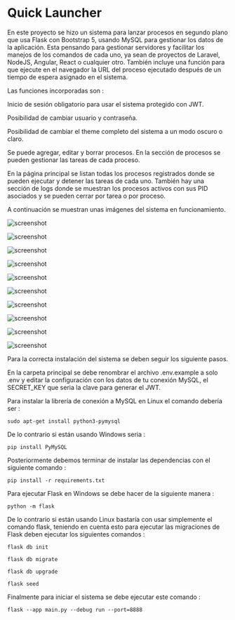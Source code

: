 # Quick Launcher

En este proyecto se hizo un sistema para lanzar procesos en segundo plano que usa Flask con Bootstrap 5, usando MySQL para gestionar los datos de la aplicación. Esta pensando para gestionar servidores y facilitar los manejos de los comandos de cada uno, ya sean de proyectos de Laravel, NodeJS, Angular, React o cualquier otro. También incluye una función para que ejecute en el navegador la URL del proceso ejecutado después de un tiempo de espera asignado en el sistema.

Las funciones incorporadas son : 

Inicio de sesión obligatorio para usar el sistema protegido con JWT.

Posibilidad de cambiar usuario y contraseña.

Posibilidad de cambiar el theme completo del sistema a un modo oscuro o claro.

Se puede agregar, editar y borrar procesos. En la sección de procesos se pueden gestionar las tareas de cada proceso.

En la página principal se listan todas los procesos registrados donde se pueden ejecutar y detener las tareas de cada uno. También hay una sección de logs donde se muestran los procesos activos con sus PID asociados y se pueden cerrar por tarea o por proceso.

A continuación se muestran unas imágenes del sistema en funcionamiento.

![screenshot](https://blogger.googleusercontent.com/img/b/R29vZ2xl/AVvXsEjl6ATiQYsv4tf5wrrBRys-Wlyj5ljQuofE2lRkQEZKuJmPL_ASnUmkKfkR_5-jyvC1stzVWPiNKc4HTZGXyXxawiPcss5CqH4Th-BhAAI4laXHApVPZdHpt76ADjI_KVi9P0WnSLOD5LkX-1cHbYyatvXTQzb1L5j9uGL-tH0AvbhmVvEvSU7CxOYJ1EQ/s1843/1.png)

![screenshot](https://blogger.googleusercontent.com/img/b/R29vZ2xl/AVvXsEjyg6omlm3iwcNY72n8X9nS3I11pT0SI-yWNmzPAhyphenhyphen8DWokiz5O_JeXI0rz5adnzfFohYeK3dU7oGMMml-wqqrjpEremyqOR_tdbv8ta1QgX6aA0Jz2sBMoLWuKFuy2AoucgzBVWfJFNDmKc239m28pggTMWNo1IYcPtX4x7fVhJZEJ0zq7RV7Ow8G7A2c/s1843/2.png)

![screenshot](https://blogger.googleusercontent.com/img/b/R29vZ2xl/AVvXsEiH9MpeqA-H-_C4SoYfsq-BAOV8Lx7VdZHfx4KJd8B0UpQKSktSUlqnQRcpvav6QZL3KUtABEX29s9yLjzePOgVS73PIhRo60JZhdHAlK-4OkTBBsVZo3TL2gdT41sPDuAAmVH2yjV0CXAVdnvjqZWKyt2s44a5kLBeZHRAKSjyMYuZHg9c4iMiZVcbRcw/s1860/3.png)

![screenshot](https://blogger.googleusercontent.com/img/b/R29vZ2xl/AVvXsEgCGtHXnIRGeYEKwwGKKImRxQ5Rjxd-juY7lf25R76IjUBh2loOb9cIGOnxHbmkc5inW5HPVTsgWKysI3KAHSPmyEClepu8qV6fePmNkhJy-z2-55PuhUuXQZD-2Lc7YnoO7oSNcy9Ep3SUTZMWTwBzyYSzFCyqp60TIQPvwWZw4cGEkrOj-xJBsy96pg4/s1860/4.png)

![screenshot](https://blogger.googleusercontent.com/img/b/R29vZ2xl/AVvXsEjJCHqJNINMGBZAmJJH30uV8Z0vRomu7UzWaUZXedMECeUoeG5i8dDsn48UihVFgzPxgkbBwdxoeYq5SO-dH0tdWiCBF4AoUXOnqtgB0ZRbvp5OBKcw3k27zjeh1AOi7iGIe5C0ES7Dm0h5mqmZG5afRVEUNeKoDzd-SXEptLFUOHQT3OFPu7Q4TV66AJg/s1860/5.png)

![screenshot](https://blogger.googleusercontent.com/img/b/R29vZ2xl/AVvXsEgHwf0LxKjQ9WcRFY1M-y5jrSoXggjNfHMoygFYKEfl5SlrMVy1APNeXBWKhAC5mtpmao8fMNLnT3Shqf1D4LttPUWjjnAfqwXAhw7fYrT_j0AqFCbaoeZMRTDfLKbIWsw8Ac3REJFeIFc4vKObXhZY6DERYEpMPyOBegDI5ISWmOk7DVEcIDfL10hq-x8/s1860/6.png)

![screenshot](https://blogger.googleusercontent.com/img/b/R29vZ2xl/AVvXsEhO5k0-xGXwsg_cqRY5uGVgU_1wg2hTLYjA7-SJzKoBOPwFDOdFxP2hQdcsq9UwonaK0jiIdzKvObz6AEhkZceVA1ox8SarLgbqFSbGeBWsN80EYrjXQ9ZP7SO9LaHUGmUbuT3dkoSBfzEHiMC5nRGWl1jE_u3rpr1t3HoFOc3EJCfTgER9Ok-ZmL5DrHo/s1860/7.png)

![screenshot](https://blogger.googleusercontent.com/img/b/R29vZ2xl/AVvXsEjaTam7k8Jw3763nyaaksm2Hhs-k0yoP2lveo7m2473QfLJwv6Gfi23sNtwxb8EIo9HoGH4biqMMmjg6OiLEBGnj6n3W1rPACm2yWfyx8e6tpN6I4XhTMEacFMPo8xBBm_sSRKtrWhmAZrlwhgWi5wUn6NSohJrE6KmbbnBykTJFa87b0lJ9TnfcQQuTUE/s1860/8.png)

![screenshot](https://blogger.googleusercontent.com/img/b/R29vZ2xl/AVvXsEjFoHRS1uBda4CdhAfcwRs0Lz570apwlTbuEPklqWhsYLu73ij8fKmIFbcUCLiWzf-UEjhe82_-J98QoPHirNY6HVkH5GjysTO2lmTnGYvbTIU3dRtXFfJuZVKoYV0I0_c9NPvW-DaRYCruGton-bWrd-YfvJzgzqwhuYHf8zTU7oEdP1aEjxzdGajmJkA/s1860/9.png)

![screenshot](https://blogger.googleusercontent.com/img/b/R29vZ2xl/AVvXsEg0kCLnqcPV3G2vTGj17asVWdDhSyKfUuELJHG4bAkPeOhHsfedzIqR2WdlrhPNSSLwRBqxcJaVCoDV_dwlSMRlpxNh4meHXfv1mOdfZpu1JWW7PN2JJc7yOIh99SFng-b3n4A2Xq82WcILyemD0irBypFVcgg2QJ5RSPmZpnW85cYea_xQBkT5NRfzZI0/s1860/10.png)

Para la correcta instalación del sistema se deben seguir los siguiente pasos. 

En la carpeta principal se debe renombrar el archivo .env.example a solo .env y editar la configuración con los datos de tu conexión MySQL, el SECRET_KEY que seria la clave para generar el JWT.

Para instalar la librería de conexión a MySQL en Linux el comando debería ser :

```
sudo apt-get install python3-pymysql
```

De lo contrario si están usando Windows seria :

```
pip install PyMySQL
```

Posteriormente debemos terminar de instalar las dependencias con el siguiente comando : 

```
pip install -r requirements.txt
```

Para ejecutar Flask en Windows se debe hacer de la siguiente manera : 

```
python -m flask
```

De lo contrario si están usando Linux bastaría con usar simplemente el comando flask, teniendo en cuenta esto para ejecutar las migraciones de Flask deben ejecutar los siguientes comandos :

```
flask db init
```
```
flask db migrate
```
```
flask db upgrade
```
```
flask seed
```

Finalmente para iniciar el sistema se debe ejecutar este comando : 

```
flask --app main.py --debug run --port=8888
```